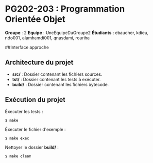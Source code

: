 # PG202-203 : Programmation Orientée Objet

**Groupe** : 2
**Equipe** : UneEquipeDuGroupe2
**Étudiants** : ebaucher, kdieu, ndo001, alamhamdi001, qnasdami, rouriha

##Interface approche

## Architecture du projet

- **src/**   : Dossier contenant les fichiers sources.
- **tst/**   : Dossier contenant les tests à exécuter.
- **build/** : Dossier contenant les fichiers bytecode. 

## Exécution du projet

Éxecuter les tests :
```
$ make
```

Éxecuter le fichier d'exemple :
```
$ make exec
```

Nettoyer le dossier **build/** :
```
$ make clean
```
